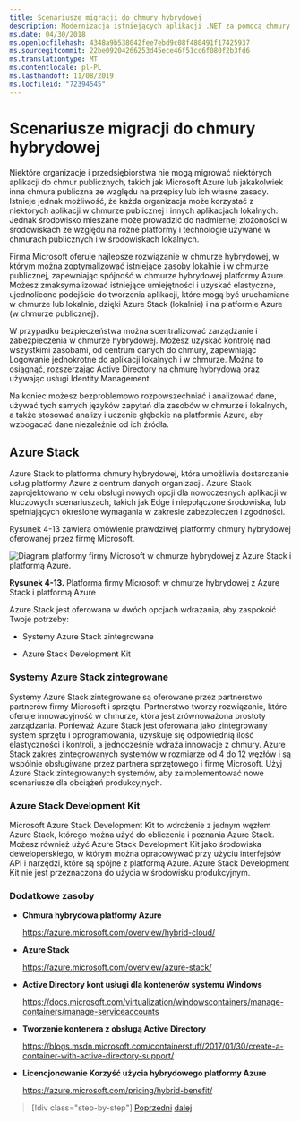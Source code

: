 ```yaml
---
title: Scenariusze migracji do chmury hybrydowej
description: Modernizacja istniejących aplikacji .NET za pomocą chmury platformy Azure i kontenerów systemu Windows | Migrowanie do scenariuszy chmury hybrydowej
ms.date: 04/30/2018
ms.openlocfilehash: 4348a9b538042fee7ebd9c08f480491f17425937
ms.sourcegitcommit: 22be09204266253d45ece46f51cc6f080f2b3fd6
ms.translationtype: MT
ms.contentlocale: pl-PL
ms.lasthandoff: 11/08/2019
ms.locfileid: "72394545"
---
```

# <a name="migrate-to-hybrid-cloud-scenarios"></a>Scenariusze migracji do chmury hybrydowej

Niektóre organizacje i przedsiębiorstwa nie mogą migrować niektórych aplikacji do chmur publicznych, takich jak Microsoft Azure lub jakakolwiek inna chmura publiczna ze względu na przepisy lub ich własne zasady. Istnieje jednak możliwość, że każda organizacja może korzystać z niektórych aplikacji w chmurze publicznej i innych aplikacjach lokalnych. Jednak środowisko mieszane może prowadzić do nadmiernej złożoności w środowiskach ze względu na różne platformy i technologie używane w chmurach publicznych i w środowiskach lokalnych.

Firma Microsoft oferuje najlepsze rozwiązanie w chmurze hybrydowej, w którym można zoptymalizować istniejące zasoby lokalnie i w chmurze publicznej, zapewniając spójność w chmurze hybrydowej platformy Azure. Możesz zmaksymalizować istniejące umiejętności i uzyskać elastyczne, ujednolicone podejście do tworzenia aplikacji, które mogą być uruchamiane w chmurze lub lokalnie, dzięki Azure Stack (lokalnie) i na platformie Azure (w chmurze publicznej).

W przypadku bezpieczeństwa można scentralizować zarządzanie i zabezpieczenia w chmurze hybrydowej. Możesz uzyskać kontrolę nad wszystkimi zasobami, od centrum danych do chmury, zapewniając Logowanie jednokrotne do aplikacji lokalnych i w chmurze. Można to osiągnąć, rozszerzając Active Directory na chmurę hybrydową oraz używając usługi Identity Management.

Na koniec możesz bezproblemowo rozpowszechniać i analizować dane, używać tych samych języków zapytań dla zasobów w chmurze i lokalnych, a także stosować analizy i uczenie głębokie na platformie Azure, aby wzbogacać dane niezależnie od ich źródła.

## <a name="azure-stack"></a>Azure Stack

Azure Stack to platforma chmury hybrydowej, która umożliwia dostarczanie usług platformy Azure z centrum danych organizacji. Azure Stack zaprojektowano w celu obsługi nowych opcji dla nowoczesnych aplikacji w kluczowych scenariuszach, takich jak Edge i niepołączone środowiska, lub spełniających określone wymagania w zakresie zabezpieczeń i zgodności.

Rysunek 4-13 zawiera omówienie prawdziwej platformy chmury hybrydowej oferowanej przez firmę Microsoft.

![Diagram platformy firmy Microsoft w chmurze hybrydowej z Azure Stack i platformą Azure.](./media/migrate-to-hybrid-cloud-scenarios/microsoft-hybrid-cloud-platform.png)

**Rysunek 4-13.** Platforma firmy Microsoft w chmurze hybrydowej z Azure Stack i platformą Azure

Azure Stack jest oferowana w dwóch opcjach wdrażania, aby zaspokoić Twoje potrzeby:

- Systemy Azure Stack zintegrowane

- Azure Stack Development Kit

### <a name="azure-stack-integrated-systems"></a>Systemy Azure Stack zintegrowane

Systemy Azure Stack zintegrowane są oferowane przez partnerstwo partnerów firmy Microsoft i sprzętu. Partnerstwo tworzy rozwiązanie, które oferuje innowacyjność w chmurze, która jest zrównoważona prostoty zarządzania. Ponieważ Azure Stack jest oferowana jako zintegrowany system sprzętu i oprogramowania, uzyskuje się odpowiednią ilość elastyczności i kontroli, a jednocześnie wdraża innowacje z chmury. Azure Stack zakres zintegrowanych systemów w rozmiarze od 4 do 12 węzłów i są wspólnie obsługiwane przez partnera sprzętowego i firmę Microsoft. Użyj Azure Stack zintegrowanych systemów, aby zaimplementować nowe scenariusze dla obciążeń produkcyjnych.

### <a name="azure-stack-development-kit"></a>Azure Stack Development Kit

Microsoft Azure Stack Development Kit to wdrożenie z jednym węzłem Azure Stack, którego można użyć do obliczenia i poznania Azure Stack. Możesz również użyć Azure Stack Development Kit jako środowiska deweloperskiego, w którym można opracowywać przy użyciu interfejsów API i narzędzi, które są spójne z platformą Azure. Azure Stack Development Kit nie jest przeznaczona do użycia w środowisku produkcyjnym.

### <a name="additional-resources"></a>Dodatkowe zasoby

- **Chmura hybrydowa platformy Azure**

    <https://azure.microsoft.com/overview/hybrid-cloud/>

- **Azure Stack**

    <https://azure.microsoft.com/overview/azure-stack/>

- **Active Directory kont usługi dla kontenerów systemu Windows**

    <https://docs.microsoft.com/virtualization/windowscontainers/manage-containers/manage-serviceaccounts>

- **Tworzenie kontenera z obsługą Active Directory**

    <https://blogs.msdn.microsoft.com/containerstuff/2017/01/30/create-a-container-with-active-directory-support/>

- **Licencjonowanie Korzyść użycia hybrydowego platformy Azure**

    <https://azure.microsoft.com/pricing/hybrid-benefit/>

>[!div class="step-by-step"]
>[Poprzedni](life-cycle-ci-cd-pipelines-devops-tools.md)
>[dalej](../walkthroughs-technical-get-started-overview.md)
